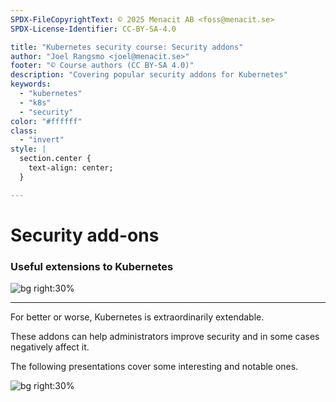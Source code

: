 ```yaml
---
SPDX-FileCopyrightText: © 2025 Menacit AB <foss@menacit.se>
SPDX-License-Identifier: CC-BY-SA-4.0

title: "Kubernetes security course: Security addons"
author: "Joel Rangsmo <joel@menacit.se>"
footer: "© Course authors (CC BY-SA 4.0)"
description: "Covering popular security addons for Kubernetes"
keywords:
  - "kubernetes"
  - "k8s"
  - "security"
color: "#ffffff"
class:
  - "invert"
style: |
  section.center {
    text-align: center;
  }

---
```

<!-- _footer: "%ATTRIBUTION_PREFIX% Fredrik Rubensson (CC BY-SA 2.0)" -->
# Security add-ons
### Useful extensions to Kubernetes

![bg right:30%](images/barbwire_beach.jpg)

<!--
-->

---
<!-- _footer: "%ATTRIBUTION_PREFIX% Fredrik Rubensson (CC BY-SA 2.0)" -->
For better or worse, Kubernetes is
extraordinarily extendable.

These addons can help administrators
improve security and in some cases
negatively affect it.

The following presentations cover
some interesting and notable ones.

![bg right:30%](images/barbwire_beach.jpg)

<!--
-->
